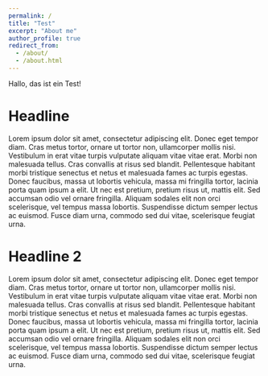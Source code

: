 ```yaml
---
permalink: /
title: "Test"
excerpt: "About me"
author_profile: true
redirect_from: 
  - /about/
  - /about.html
---
```


Hallo, das ist ein Test!

Headline
======
Lorem ipsum dolor sit amet, consectetur adipiscing elit. Donec eget tempor diam. Cras metus tortor, ornare ut tortor non, ullamcorper mollis nisi. Vestibulum in erat vitae turpis vulputate aliquam vitae vitae erat. Morbi non malesuada tellus. Cras convallis at risus sed blandit. Pellentesque habitant morbi tristique senectus et netus et malesuada fames ac turpis egestas. Donec faucibus, massa ut lobortis vehicula, massa mi fringilla tortor, lacinia porta quam ipsum a elit. Ut nec est pretium, pretium risus ut, mattis elit. Sed accumsan odio vel ornare fringilla. Aliquam sodales elit non orci scelerisque, vel tempus massa lobortis. Suspendisse dictum semper lectus ac euismod. Fusce diam urna, commodo sed dui vitae, scelerisque feugiat urna. 

Headline 2 
======
Lorem ipsum dolor sit amet, consectetur adipiscing elit. Donec eget tempor diam. Cras metus tortor, ornare ut tortor non, ullamcorper mollis nisi. Vestibulum in erat vitae turpis vulputate aliquam vitae vitae erat. Morbi non malesuada tellus. Cras convallis at risus sed blandit. Pellentesque habitant morbi tristique senectus et netus et malesuada fames ac turpis egestas. Donec faucibus, massa ut lobortis vehicula, massa mi fringilla tortor, lacinia porta quam ipsum a elit. Ut nec est pretium, pretium risus ut, mattis elit. Sed accumsan odio vel ornare fringilla. Aliquam sodales elit non orci scelerisque, vel tempus massa lobortis. Suspendisse dictum semper lectus ac euismod. Fusce diam urna, commodo sed dui vitae, scelerisque feugiat urna. 

